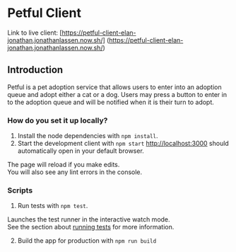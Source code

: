 # Petful Client 

Link to live client: [https://petful-client-elan-jonathan.jonathanlassen.now.sh/] (https://petful-client-elan-jonathan.jonathanlassen.now.sh/)

## Introduction

Petful is a pet adoption service that allows users to enter into an adoption queue and adopt either a cat or a dog. Users may press a button to enter in to the adoption queue and will be notified when it is their turn to adopt. 

### How do you set it up locally? 

1. Install the node dependencies with `npm install`.
2. Start the development client with `npm start` 
[http://localhost:3000](http://localhost:3000) should automatically open in your default browser.

The page will reload if you make edits.<br>
You will also see any lint errors in the console.

### Scripts 

1. Run tests with `npm test`.

Launches the test runner in the interactive watch mode.<br>
See the section about [running tests](https://facebook.github.io/create-react-app/docs/running-tests) for more information.

2. Build the app for production with `npm run build`

